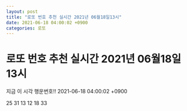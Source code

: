 ```yaml
---
layout: post
title: "로또 번호 추천 실시간 2021년 06월18일13시"
date: 2021-06-18 04:00:02 +0900
categories: 로또
---
```


# 로또 번호 추천 실시간 2021년 06월18일13시

지금 이 시각 행운번호!! 2021-06-18 04:00:02 +0900

 25  31  13  12  18  33 

